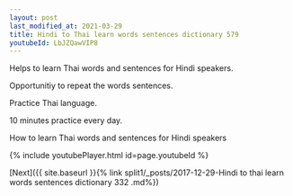 ```yaml
---
layout: post
last_modified_at: 2021-03-29
title: Hindi to Thai learn words sentences dictionary 579 
youtubeId: LbJZQawVIP8
---
```

 
 
Helps to learn Thai words and sentences for Hindi speakers.

Opportunitiy to repeat the words sentences. 

Practice Thai language. 
 
10 minutes practice every day. 
 
How to learn Thai words and sentences for Hindi speakers 
 
{% include youtubePlayer.html id=page.youtubeId %}
 
 
[Next]({{ site.baseurl }}{% link  split1/_posts/2017-12-29-Hindi to thai learn words sentences dictionary 332 .md%})
 

